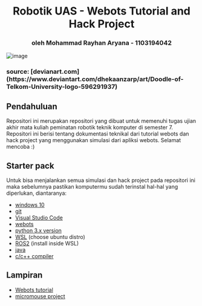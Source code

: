 <h1 align="center">Robotik UAS - Webots Tutorial and Hack Project</h1>
<h3 align="center"> oleh Mohammad Rayhan Aryana - 1103194042</h3>

![image](https://images-wixmp-ed30a86b8c4ca887773594c2.wixmp.com/f/aa2d6018-0475-49e8-8a7b-5de44e90ccd5/d9v0lsx-c56e5417-0e60-497a-a059-de60955973a4.jpg/v1/fill/w_600,h_849,q_75,strp/doodle_of_telkom_university_logo_by_dhekaanzarp_d9v0lsx-fullview.jpg?token=eyJ0eXAiOiJKV1QiLCJhbGciOiJIUzI1NiJ9.eyJzdWIiOiJ1cm46YXBwOjdlMGQxODg5ODIyNjQzNzNhNWYwZDQxNWVhMGQyNmUwIiwiaXNzIjoidXJuOmFwcDo3ZTBkMTg4OTgyMjY0MzczYTVmMGQ0MTVlYTBkMjZlMCIsIm9iaiI6W1t7ImhlaWdodCI6Ijw9ODQ5IiwicGF0aCI6IlwvZlwvYWEyZDYwMTgtMDQ3NS00OWU4LThhN2ItNWRlNDRlOTBjY2Q1XC9kOXYwbHN4LWM1NmU1NDE3LTBlNjAtNDk3YS1hMDU5LWRlNjA5NTU5NzNhNC5qcGciLCJ3aWR0aCI6Ijw9NjAwIn1dXSwiYXVkIjpbInVybjpzZXJ2aWNlOmltYWdlLm9wZXJhdGlvbnMiXX0.czcCP-rZ6__l8i4exAbV7Yd8EII98mzZ3PXJF7NY23g) 
<h3 align=“center”> source: [devianart.com](https://www.deviantart.com/dhekaanzarp/art/Doodle-of-Telkom-University-logo-596291937)</h3>

## Pendahuluan
Repositori ini merupakan repositori yang dibuat untuk memenuhi tugas ujian akhir mata kuliah peminatan robotik teknik komputer di semester 7. Repositori ini berisi tentang dokumentasi teknikal dari tutorial webots dan hack project yang menggunakan simulasi dari apliksi webots. Selamat mencoba :)

## Starter pack
Untuk bisa menjalankan semua simulasi dan hack project pada repositori ini maka sebelumnya pastikan komputermu sudah terinstal hal-hal yang diperlukan, diantaranya:
- [windows 10](https://www.microsoft.com/en-us/software-download/windows10)
- [git](https://git-scm.com/downloads)
- [Visual Studio Code](https://code.visualstudio.com/download)
- [webots](https://cyberbotics.com/)
- [python 3.x version](https://www.python.org/downloads/)
- [WSL](https://pureinfotech.com/install-windows-subsystem-linux-2-windows-10/) (choose ubuntu distro)
- [ROS2](https://docs.ros.org/en/humble/Installation/Ubuntu-Install-Debians.html) (install inside WSL)
- [java](https://www.openlogic.com/openjdk-downloads)
- [c/c++ compiler](https://visualstudio.microsoft.com/vs/features/cplusplus/)
 ## Lampiran
- [Webots tutorial](https://cyberbotics.com/doc/guide/tutorials)
- [micromouse project](https://github.com/emstef/Micromouse)